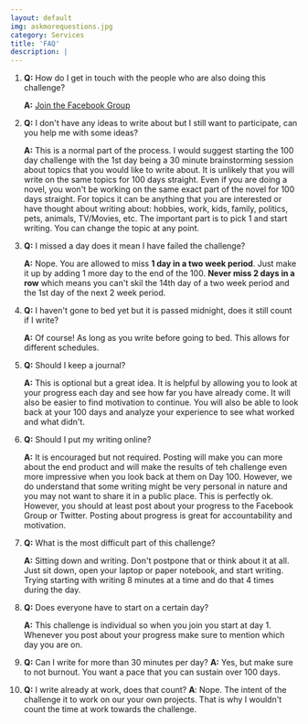 ```yaml
---
layout: default
img: askmorequestions.jpg
category: Services
title: 'FAQ'
description: |
---
```


1. **Q:** How do I get in touch with the people who are also doing this challenge?
   
   **A:** [Join the Facebook Group](https://www.facebook.com/groups/writingfor100days/)

1. **Q:** I don't have any ideas to write about but I still want to participate, can you help me with some ideas?

   **A:** This is a normal part of the process.  I would suggest starting the 100 day challenge with the 1st day being a 30 minute brainstorming session about topics that you would like to write about.  It is unlikely that you will write on the same topics for 100 days straight.  Even if you are doing a novel, you won't be working on the same exact part of the novel for 100 days straight.  For topics it can be anything that you are interested or have thought about writing about: hobbies, work, kids, family, politics, pets, animals, TV/Movies, etc.  The important part is to pick 1 and start writing.  You can change the topic at any point.

1. **Q:** I missed a day does it mean I have failed the challenge?
   
   **A:** Nope.  You are allowed to miss **1 day in a  two week period**.  Just make it up by adding 1 more day to the end of the 100.  **Never miss 2 days in a row** which means you can't skil the 14th day of a two week period and the 1st day of the next 2 week period.

1. **Q:** I haven't gone to bed yet but it is passed midnight, does it still count if I write?
   
   **A:** Of course!  As long as you write before going to bed.  This allows for different schedules.

1. **Q:** Should I keep a journal?
   
   **A:** This is optional but a great idea.  It is helpful by allowing you to look at your progress each day and see how far you have already come.  It will also be easier to find motivation to continue.  You will also be able to look back at your 100 days and analyze your experience to see what worked and what didn't.

1. **Q:** Should I put my writing online?
   
   **A:** It is encouraged but not required.  Posting will make you can more about the end product and will make the results of teh challenge even more impressive when you look back at them on Day 100.  However, we do understand that some writing might be very personal in nature and you may not want to share it in a public place.  This is perfectly ok.  However, you should at least post about your progress to the Facebook Group or Twitter.  Posting about progress is great for accountability and motivation.  

1. **Q:** What is the most difficult part of this challenge?
   
   **A:** Sitting down and writing.  Don't postpone that or think about it at all.  Just sit down, open your laptop or paper notebook, and start writing.  Trying starting with writing 8 minutes at a time and do that 4 times during the day.  

1. **Q:** Does everyone have to start on a certain day?
   
   **A:** This challenge is individual so when you join you start at day 1.  Whenever you post about your progress make sure to mention which day you are on.   

1. **Q:** Can I write for more than 30 minutes per day?
   **A:** Yes, but make sure to not burnout.  You want a pace that you can sustain over 100 days.

1. **Q:** I write already at work, does that count?
   **A**: Nope.  The intent of the challenge it to work on our your own projects.  That is why I wouldn't count the time at work towards the challenge.